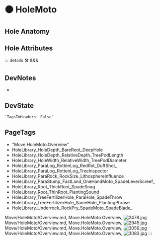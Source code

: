 
# 🟠 <move>HoleMoto</move>

## Hole Anatomy

## Hole Attributes

::: details 🛠 <dev>&&&</dev>

## DevNotes

-

## DevState

```py
`TagsToHeaders: False`
```

<h2>PageTags</h2>

- "Move.HoleMoto.Overview"
- HoleLibrary_HoleDepth_BareRoot_DeepHole
- HoleLibrary_HoleDepth_RelativeDepth_TreePodLength
- HoleLibrary_HoleWidth_RelativeWidth_TreePodDiameter
- HoleLibrary_ParaLog_RottenLog_RedRot_DuffShot_
- HoleLibrary_ParaLog_RottenLog_TreeInspector
- HoleLibrary_ParaRock_RockSize_LithosphereInfluence
- HoleLibrary_ParaStump_FastLand_OneHandMoto_SpadeLeverScreef_
- HoleLibrary_Root_ThickRoot_SpadeSnag
- HoleLibrary_Root_ThinRoot_PlantingSound
- HoleLibrary_TreeFertilizerHole_ParaHole_SpadeThrow
- HoleLibrary_TreeFertilizerHole_SameHole_PlantingPhrase
- HoleLibrary_Underrock_RockPry_SpadeMoto_SpadeBlade_

Move/HoleMoto/Overview.md, <dev>Move.HoleMoto.Overview</dev>, ![2478.jpg](/PaperPhoto/2478.jpg)
Move/HoleMoto/Overview.md, <dev>Move.HoleMoto.Overview</dev>, ![2945.jpg](/PaperPhoto/2945.jpg)
Move/HoleMoto/Overview.md, <dev>Move.HoleMoto.Overview</dev>, ![3059.jpg](/PaperPhoto/3059.jpg)
Move/HoleMoto/Overview.md, <dev>Move.HoleMoto.Overview</dev>, ![3083.jpg](/PaperPhoto/3083.jpg)
:::
